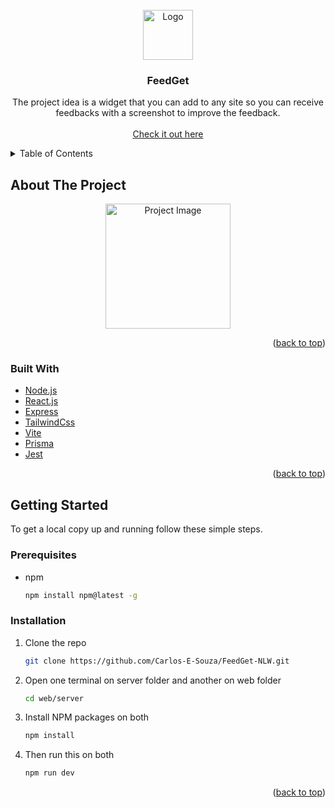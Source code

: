 <div id="top"></div>

<!-- PROJECT LOGO -->
<br />
<div align="center">
<img src="https://raw.githubusercontent.com/Carlos-E-Souza/Images/master/logo.png?token=GHSAT0AAAAAABTT77RSJLTFSY53JL2RTVIQYTVUIEQ" alt="Logo" width="80" height="80">

<h3 align="center">FeedGet</h3>

  <p align="center">
    The project idea is a widget that you can add to any site so you can receive feedbacks with a screenshot to improve the feedback.
    <br />
    <br />
    <a href="https://feed-4gti1vlku-carlos-e-souza.vercel.app/">Check it out here</a>
</div>

<!-- TABLE OF CONTENTS -->
<details>
  <summary>Table of Contents</summary>
  <ol>
    <li>
      <a href="#about-the-project">About The Project</a>
      <ul>
        <li><a href="#built-with">Built With</a></li>
      </ul>
    </li>
    <li>
      <a href="#getting-started">Getting Started</a>
      <ul>
        <li><a href="#prerequisites">Prerequisites</a></li>
        <li><a href="#installation">Installation</a></li>
      </ul>
    </li>
    <li><a href="#contact">Contact</a></li>
  </ol>
</details>

<!-- ABOUT THE PROJECT -->

## About The Project

<div align="center">
<img src="https://raw.githubusercontent.com/Carlos-E-Souza/Images/master/FeedGetFormIndex.png?token=GHSAT0AAAAAABTT77RTMGJV4FLUITKS7I7OYTVTFVA" alt="Project Image" width="200" height="200">
</div>

<p align="right">(<a href="#top">back to top</a>)</p>

### Built With

-   [Node.js](https://nodejs.org/en/)
-   [React.js](https://reactjs.org/)
-   [Express](https://expressjs.com/pt-br/)
-   [TailwindCss](https://tailwindcss.com/)
-   [Vite](https://vitejs.dev/)
-   [Prisma](https://www.prisma.io/)
-   [Jest](https://jestjs.io/pt-BR/)

<p align="right">(<a href="#top">back to top</a>)</p>

<!-- GETTING STARTED -->

## Getting Started

To get a local copy up and running follow these simple steps.

### Prerequisites

-   npm
    ```sh
    npm install npm@latest -g
    ```

### Installation

1. Clone the repo
    ```sh
    git clone https://github.com/Carlos-E-Souza/FeedGet-NLW.git
    ```
2. Open one terminal on server folder and another on web folder
    ```sh
    cd web/server
    ```
3. Install NPM packages on both
    ```sh
    npm install
    ```
4. Then run this on both
    ```sh
    npm run dev
    ```
    <p align="right">(<a href="#top">back to top</a>)</p>
